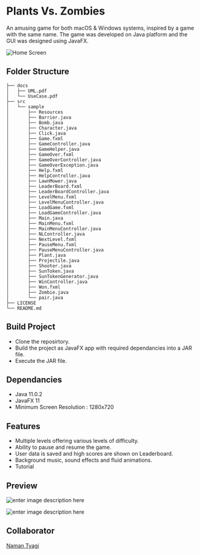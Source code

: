 # Plants Vs. Zombies

An amusing game for both macOS & Windows systems, inspired by a game with the same name. The game was developed on Java platform and the GUI was designed using JavaFX.

![Home Screen](https://github.com/anuneetanand/Images/blob/master/PVZ/PvZ-1.png?raw=true)

## Folder Structure

```
├── docs
│   ├── UML.pdf
│   └── UseCase.pdf
├── src
│   └── sample
│       ├── Resources
│       ├── Barrier.java
│       ├── Bomb.java
│       ├── Character.java
│       ├── Click.java
│       ├── Game.fxml
│       ├── GameController.java
│       ├── GameHelper.java
│       ├── GameOver.fxml
│       ├── GameOverController.java
│       ├── GameOverException.java
│       ├── Help.fxml
│       ├── HelpController.java
│       ├── LawnMower.java
│       ├── LeaderBoard.fxml
│       ├── LeaderBoardController.java
│       ├── LevelMenu.fxml
│       ├── LevelMenuController.java
│       ├── LoadGame.fxml
│       ├── LoadGameController.java
│       ├── Main.java
│       ├── MainMenu.fxml
│       ├── MainMenuController.java
│       ├── NLController.java
│       ├── NextLevel.fxml
│       ├── PauseMenu.fxml
│       ├── PauseMenuController.java
│       ├── Plant.java
│       ├── Projectile.java
│       ├── Shooter.java
│       ├── SunToken.java
│       ├── SunTokenGenerator.java
│       ├── WinController.java
│       ├── Won.fxml
│       ├── Zombie.java
│       └── pair.java
├── LICENSE
└── README.md
```

## Build Project

- Clone the reposirtory.
- Build the project as JavaFX app with required dependancies into a JAR file.
- Execute the JAR file.

## Dependancies

 - Java 11.0.2
 - JavaFX 11
 - Minimum Screen Resolution : 1280x720
 
## Features

- Multiple levels offering various levels of difficulty.
- Ability to pause and resume the game.
- User data is saved and high scores are shown on Leaderboard.
- Background music, sound effects and fluid animations.
- Tutorial

## Preview

![enter image description here](https://github.com/anuneetanand/Images/blob/master/PVZ/PvZ-2.png?raw=true)

![enter image description here](https://github.com/anuneetanand/Images/blob/master/PVZ/PvZ-3.png?raw=true)

## Collaborator
[Naman Tyagi](github.com/Naman18055)
